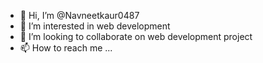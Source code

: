 - 👋 Hi, I’m @Navneetkaur0487
- 👀 I’m interested in web development 
- 💞️ I’m looking to collaborate on web development project 
- 📫 How to reach me ...

<!---
Navneetkaur0487/Navneetkaur0487 is a ✨ special ✨ repository because its `README.md` (this file) appears on your GitHub profile.
You can click the Preview link to take a look at your changes.
--->
